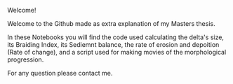 Welcome!

Welcome to the Github made as extra explanation of my Masters thesis. 

In these Notebooks you will find the code used calculating the delta's size, its Braiding Index, its Sediemnt balance, the rate of erosion and depoition (Rate of change), and a script used for making movies of the morphological progression.

For any question please contact me.
